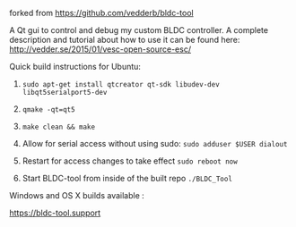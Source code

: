 forked from https://github.com/vedderb/bldc-tool

A Qt gui to control and debug my custom BLDC controller. A complete description and tutorial about how to use it can be found here: http://vedder.se/2015/01/vesc-open-source-esc/

Quick build instructions for Ubuntu:

1. `sudo apt-get install qtcreator qt-sdk libudev-dev libqt5serialport5-dev`

2. `qmake -qt=qt5`

3. `make clean && make`

4. Allow for serial access without using sudo: `sudo adduser $USER dialout`

5. Restart for access changes to take effect `sudo reboot now`

6. Start BLDC-tool from inside of the built repo `./BLDC_Tool`

Windows and OS X builds available :

https://bldc-tool.support
